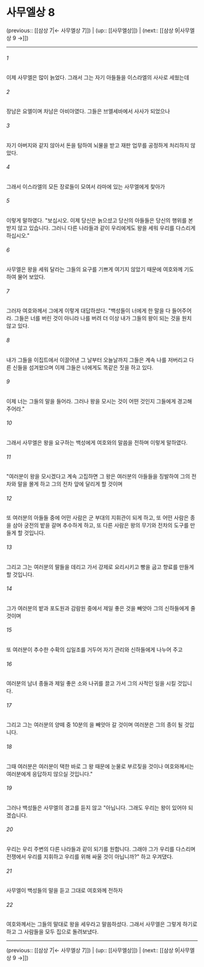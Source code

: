 # 사무엘상 8

(previous:: [[삼상 7|← 사무엘상 7]]) | (up:: [[사무엘상]]) | (next:: [[삼상 9|사무엘상 9 →]])

***




###### 1 

이제 사무엘은 많이 늙었다. 그래서 그는 자기 아들들을 이스라엘의 사사로 세웠는데 



###### 2 

장남은 요엘이며 차남은 아비야였다. 그들은 브엘세바에서 사사가 되었으나 



###### 3 

자기 아버지와 같지 않아서 돈을 탐하여 뇌물을 받고 재판 업무를 공정하게 처리하지 않았다. 



###### 4 

그래서 이스라엘의 모든 장로들이 모여서 라마에 있는 사무엘에게 찾아가 



###### 5 

이렇게 말하였다. "보십시오. 이제 당신은 늙으셨고 당신의 아들들은 당신의 행위를 본받지 않고 있습니다. 그러니 다른 나라들과 같이 우리에게도 왕을 세워 우리를 다스리게 하십시오." 



###### 6 

사무엘은 왕을 세워 달라는 그들의 요구를 기쁘게 여기지 않았기 때문에 여호와께 기도하여 물어 보았다. 



###### 7 

그러자 여호와께서 그에게 이렇게 대답하셨다. "백성들이 너에게 한 말을 다 들어주어라. 그들은 너를 버린 것이 아니라 나를 버려 더 이상 내가 그들의 왕이 되는 것을 원치 않고 있다. 



###### 8 

내가 그들을 이집트에서 이끌어낸 그 날부터 오늘날까지 그들은 계속 나를 저버리고 다른 신들을 섬겨왔으며 이제 그들은 너에게도 똑같은 짓을 하고 있다. 



###### 9 

이제 너는 그들의 말을 들어라. 그러나 왕을 모시는 것이 어떤 것인지 그들에게 경고해 주어라." 



###### 10 

그래서 사무엘은 왕을 요구하는 백성에게 여호와의 말씀을 전하며 이렇게 말하였다. 



###### 11 

"여러분이 왕을 모시겠다고 계속 고집하면 그 왕은 여러분의 아들들을 징발하여 그의 전차와 말을 몰게 하고 그의 전차 앞에 달리게 할 것이며 



###### 12 

또 여러분의 아들들 중에 어떤 사람은 군 부대의 지휘관이 되게 하고, 또 어떤 사람은 종을 삼아 궁전의 밭을 갈며 추수하게 하고, 또 다른 사람은 왕의 무기와 전차의 도구를 만들게 할 것입니다. 



###### 13 

그리고 그는 여러분의 딸들을 데리고 가서 강제로 요리시키고 빵을 굽고 향료를 만들게 할 것입니다. 



###### 14 

그가 여러분의 밭과 포도원과 감람원 중에서 제일 좋은 것을 빼앗아 그의 신하들에게 줄 것이며 



###### 15 

또 여러분이 추수한 수확의 십일조를 거두어 자기 관리와 신하들에게 나누어 주고 



###### 16 

여러분의 남녀 종들과 제일 좋은 소와 나귀를 끌고 가서 그의 사적인 일을 시킬 것입니다. 



###### 17 

그리고 그는 여러분의 양떼 중 10분의 을 빼앗아 갈 것이며 여러분은 그의 종이 될 것입니다. 



###### 18 

그때 여러분은 여러분이 택한 바로 그 왕 때문에 눈물로 부르짖을 것이나 여호와께서는 여러분에게 응답하지 않으실 것입니다." 



###### 19 

그러나 백성들은 사무엘의 경고를 듣지 않고 "아닙니다. 그래도 우리는 왕이 있어야 되겠습니다. 



###### 20 

우리는 우리 주변의 다른 나라들과 같이 되기를 원합니다. 그래야 그가 우리를 다스리며 전쟁에서 우리를 지휘하고 우리를 위해 싸울 것이 아닙니까?" 하고 우겨댔다. 



###### 21 

사무엘이 백성들의 말을 듣고 그대로 여호와께 전하자 



###### 22 

여호와께서는 그들의 말대로 왕을 세우라고 말씀하셨다. 그래서 사무엘은 그렇게 하기로 하고 그 사람들을 모두 집으로 돌려보냈다.

***

(previous:: [[삼상 7|← 사무엘상 7]]) | (up:: [[사무엘상]]) | (next:: [[삼상 9|사무엘상 9 →]])
